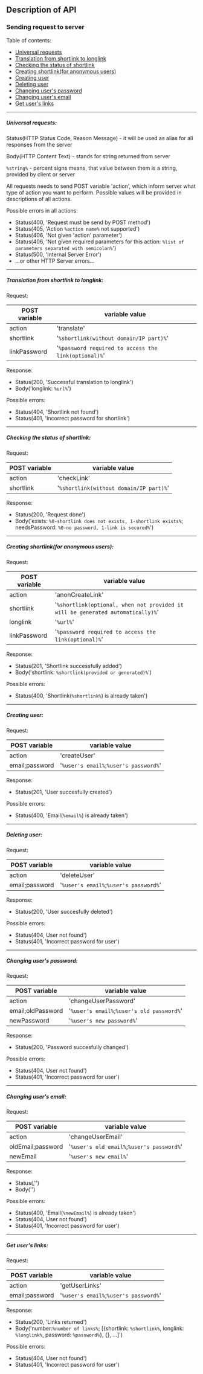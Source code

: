 ## Description of API

### Sending request to server
Table of contents:
- [Universal requests](#universal-requests)
- [Translation from shortlink to longlink](#translation-from-shortlink-to-longlink)
- [Checking the status of shortlink](#checking-the-status-of-shortlink)
- [Creating shortlink(for anonymous users)](#creating-shortlinkfor-anonymous-users)
- [Creating user](#creating-user)
- [Deleting user](#deleting-user)
- [Changing user's password](#changing-users-password)
- [Changing user's email](#changing-users-email)
- [Get user's links](#get-users-links)
---
##### Universal requests:
Status(HTTP Status Code, Reason Message) - it will be used as alias for all responses from the server

Body(HTTP Content Text) - stands for string returned from server

`%string%` - percent signs means, that value between them is a string, provided by client or server

All requests needs to send POST variable 'action', which inform server what type of action you want to perform. Possible values will be provided in descriptions of all actions.

Possible errors in all actions:
- Status(400, 'Request must be send by POST method')
- Status(405, 'Action `%action name%` not supported')
- Status(406, 'Not given 'action' parameter')
- Status(406, 'Not given required parameters for this action: `%list of parameters separated with semicolon%`')
- Status(500, 'Internal Server Error')
- ...or other HTTP Server errors...
---
##### Translation from shortlink to longlink:

Request:

| POST variable | variable value |
| --- | --- |
| action | 'translate' |
| shortlink | '`%shortlink(without domain/IP part)%`' |
| linkPassword | '`%password required to access the link(optional)%`' |

Response:
- Status(200, 'Successful translation to longlink')
- Body('longlink: `%url%`')

Possible errors:
- Status(404, 'Shortlink not found')
- Status(401, 'Incorrect password for shortlink')
---
##### Checking the status of shortlink:
Request:

| POST variable | variable value |
| --- | --- |
| action | 'checkLink' |
| shortlink | '`%shortlink(without domain/IP part)%`' |

Response:
- Status(200, 'Request done')
- Body('exists: `%0-shortlink does not exists, 1-shortlink exists%`; needsPassword: `%0-no password, 1-link is secured%`')
---
##### Creating shortlink(for anonymous users):
Request:

| POST variable | variable value |
| --- | --- |
| action | 'anonCreateLink' |
| shortlink | '`%shortlink(optional, when not provided it will be generated automatically)%`' |
| longlink | '`%url%`' |
| linkPassword | '`%password required to access the link(optional)%`' |

Response:
- Status(201, 'Shortlink successfully added')
- Body('shortlink: `%shortlink(provided or generated)%`')

Possible errors:
- Status(400, 'Shortlink(`%shortlink%`) is already taken')
---
##### Creating user:
Request:

| POST variable | variable value |
| --- | --- |
| action | 'createUser' |
| email;password | '`%user's email%`;`%user's password%`' |

Response:
- Status(201, 'User succesfully created')

Possible errors:
- Status(400, 'Email(`%email%`) is already taken')
---
##### Deleting user:
Request:

| POST variable | variable value |
| --- | --- |
| action | 'deleteUser' |
| email;password | '`%user's email%`;`%user's password%`' |

Response:
- Status(200, 'User succesfully deleted')

Possible errors:
- Status(404, User not found')
- Status(401, 'Incorrect password for user')
---
##### Changing user's password:
Request:

| POST variable | variable value |
| --- | --- |
| action | 'changeUserPassword' |
| email;oldPassword | '`%user's email%`;`%user's old password%`' |
| newPassword | '`%user's new password%`' |

Response:
- Status(200, 'Password succesfully changed')

Possible errors:
- Status(404, User not found')
- Status(401, 'Incorrect password for user')
---
##### Changing user's email:
Request:

| POST variable | variable value |
| --- | --- |
| action | 'changeUserEmail' |
| oldEmail;password | '`%user's old email%`;`%user's password%`' |
| newEmail | '`%user's new email%`' |

Response:
- Status(,'')
- Body('')

Possible errors:
- Status(400, 'Email(`%newEmail%`) is already taken')
- Status(404, User not found')
- Status(401, 'Incorrect password for user')
---
##### Get user's links:
Request:

| POST variable | variable value |
| --- | --- |
| action | 'getUserLinks' |
| email;password | '`%user's email%`;`%user's password%`' |

Response:
- Status(200, 'Links returned')
- Body('number:`%number of links%`; [{shortlink: `%shortlink%`, longlink: `%longlink%`, password: `%password%`}, {}, ...]')

Possible errors:
- Status(404, User not found')
- Status(401, 'Incorrect password for user')